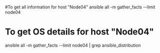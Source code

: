 #To get all information for host "Node04"
ansible all -m gather_facts --limit node04

# To get OS details for host "Node04"
ansible all -m gather_facts --limit node04 | grep ansible_distribution
